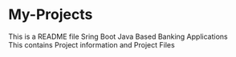 # My-Projects
This is a README file  Sring Boot Java Based Banking Applications 
<br>
This contains Project information and Project Files
